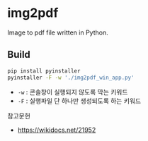 # img2pdf
Image to pdf file written in Python.



## Build

```bash
pip install pyinstaller
pyinstaller -F -w './img2pdf_win_app.py'
```

- `-w` : 콘솔창이 실행되지 않도록 막는 키워드
- `-F` : 실행파일 단 하나만 생성되도록 하는 키워드

참고문헌
- https://wikidocs.net/21952